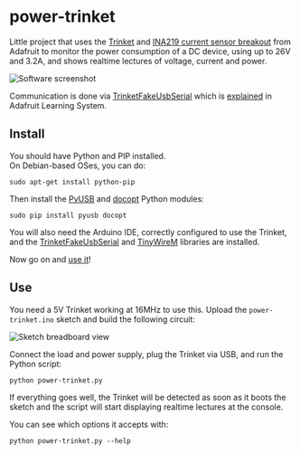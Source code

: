 # power-trinket

Little project that uses the [Trinket][] and [INA219 current
sensor breakout][] from Adafruit to monitor the power consumption
of a DC device, using up to 26V and 3.2A, and shows realtime
lectures of voltage, current and power.

![Software screenshot](http://i.imgur.com/8pK1TU9.png)

Communication is done via [TrinketFakeUsbSerial][] which is
[explained][fake-usb] in Adafruit Learning System.


## Install

You should have Python and PIP installed.  
On Debian-based OSes, you can do:

    sudo apt-get install python-pip

Then install the [PyUSB][] and [docopt][] Python modules:

    sudo pip install pyusb docopt

You will also need the Arduino IDE, correctly configured to use
the Trinket, and the [TrinketFakeUsbSerial][] and [TinyWireM][]
libraries are installed.

Now go on and [use it](#use)!


## Use

You need a 5V Trinket working at 16MHz to use this. Upload the
`power-trinket.ino` sketch and build the following circuit:

![Sketch breadboard view](http://i.imgur.com/D6hVDWz.png)

Connect the load and power supply, plug the Trinket via USB, and run the Python script:

    python power-trinket.py

If everything goes well, the Trinket will be detected as soon as it
boots the sketch and the script will start displaying realtime
lectures at the console.

You can see which options it accepts with:

    python power-trinket.py --help



[Trinket]: http://learn.adafruit.com/introducing-trinket "The Adafruit Trinket"
[INA219 current sensor breakout]: https://www.adafruit.com/product/904 "INA219 High Side DC Current Sensor Breakout"
[TrinketFakeUsbSerial]: https://github.com/adafruit/Adafruit-Trinket-USB
[TinyWireM]: https://github.com/adafruit/TinyWireM
[fake-usb]: http://learn.adafruit.com/trinket-fake-usb-serial "Trinket Fake USB serial"

[PyUSB]: http://sourceforge.net/apps/trac/pyusb
[docopt]: http://docopt.org
